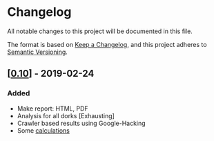 # Changelog
All notable changes to this project will be documented in this file.

The format is based on [Keep a Changelog](https://keepachangelog.com/en/1.0.0/),
and this project adheres to [Semantic Versioning](https://semver.org/spec/v2.0.0.html).

## [[0.10](https://github.com/adasecurity/D4N155/tree/0.10)] - 2019-02-24
### Added

* Make report: HTML, PDF
* Analysis for all dorks [Exhausting]
* Crawler based results using Google-Hacking
* Some [calculations](https://adasecurity.github.io/D4N155/theories/#operation-of-d4n155)
